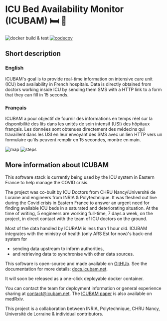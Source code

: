 # ICU Bed Availability Monitor (ICUBAM) :bed: :hospital:

![docker build & test](https://github.com/icubam/icubam/workflows/docker%20build%20&%20test/badge.svg)
[![codecov](https://codecov.io/gh/icubam/icubam/branch/master/graph/badge.svg)](https://codecov.io/gh/icubam/icubam)

## Short description

### English

ICUBAM's goal is to provide real-time information on intensive care unit (ICU)
bed availability in French hospitals. Data is directly obtained from doctors
working inside ICU by sending them SMS with a HTTP link to a form that they can
fill in 15 seconds.

### Français

ICUBAM a pour objectif de fournir des informations en temps réel sur la
disponibilité des lits dans les unités de soin intensif (USI) des hôpitaux
français. Les données sont obtenues directement des médecins qui travaillent
dans les USI en leur envoyant des SMS avec un lien HTTP vers un formulaire
qu'ils peuvent remplir en 15 secondes, montre en main.

![map](https://icubam.github.io/assets/images/map.jpg)
![steps](https://icubam.github.io/assets/images/workflow_icubam.png)
## More information about ICUBAM

This software stack is currently being used by the ICU system in Eastern France
to help manage the COVID crisis.

The project was co-built by ICU Doctors from CHRU Nancy/Université de
Loraine and engineers from INRIA & Polytechnique. It was fleshed out live
during the Covid crisis in Eastern France to answer an urgent need for finding
available ICU beds in a saturated and deteriorating situation. At the time of
writing, 5 engineers are working full-time, 7 days a week, on the project, in
direct contact with the team of ICU doctors on the ground.

Most of the data handled by ICUBAM is less than 1 hour old. ICUBAM integrates
with the ministry of health (only ARS Est for now)'s back-end system for
- sending data upstream to inform authorities,
- and retrieving data to synchronise with other data sources.

This software is open-source and made available on
[GitHUb](https://github.com/icubam/icubam). See the documentation for more
details: [docs.icubam.net](https://docs.icubam.net).

It will soon be released as a one-click deployable docker container.

You can contact the team for deployment information or general experience
sharing at contact@icubam.net. The [ICUBAM
paper](https://www.medrxiv.org/content/10.1101/2020.05.18.20091264v1) is also
available on  medRxiv.

This project is a collaboration between INRIA, Polytechnique, CHRU Nancy, Université de Lorraine & individual contributors.
